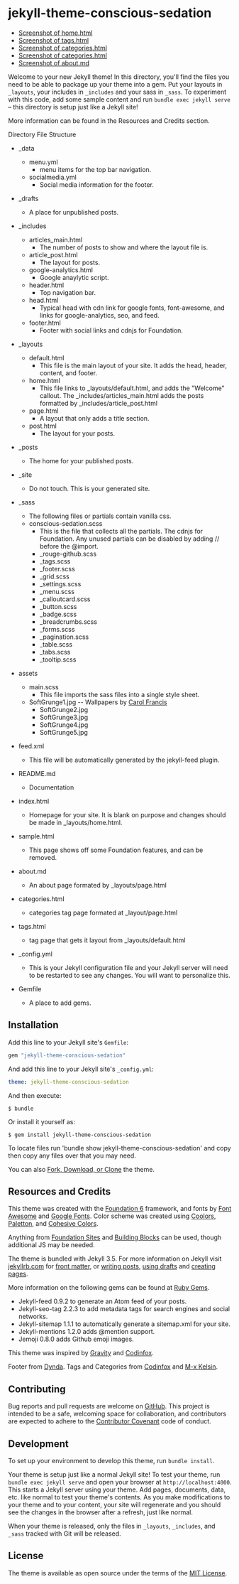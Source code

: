 jekyll-theme-conscious-sedation
================================

* [Screenshot of home.html](https://user-images.githubusercontent.com/17595729/27993864-f5793c82-64b1-11e7-9334-4cb24ec19646.png)
* [Screenshot of tags.html](https://user-images.githubusercontent.com/17595729/27993867-0083b094-64b2-11e7-9679-5fe7b1eacb05.png)
* [Screenshot of categories.html](https://user-images.githubusercontent.com/17595729/27993868-04347a52-64b2-11e7-84f0-5a83503e934b.png)
* [Screenshot of categories.html](https://user-images.githubusercontent.com/17595729/27993869-06228016-64b2-11e7-9327-d0c3d852f842.png)
* [Screenshot of about.md](https://user-images.githubusercontent.com/17595729/27993870-0842adda-64b2-11e7-8aa0-3f948d6d33e4.png)

Welcome to your new Jekyll theme! In this directory, you'll find the files you need to be able to package up your theme into a gem. Put your layouts in `_layouts`, your includes in `_includes` and your sass in `_sass`. To experiment with this code, add some sample content and run `bundle exec jekyll serve` – this directory is setup just like a Jekyll site!

More information can be found in the Resources and Credits section.

Directory File Structure

*  _data
    - menu.yml
      - menu items for the top bar navigation.
    - socialmedia.yml
      - Social media information for the footer.

*  _drafts
    - A place for unpublished posts.

*  _includes
    - articles_main.html
      - The number of posts to show and where the layout file is.
    - article_post.html
      - The layout for posts.
    - google-analytics.html
      - Google anaylytic script.
    - header.html
      - Top navigation bar.
    - head.html
      - Typical head with cdn link for google fonts, font-awesome, and links for google-analytics, seo, and feed.
    - footer.html
      - Footer with social links and cdnjs for Foundation.

*  _layouts
    - default.html
      - This file is the main layout of your site. It adds the head, header, content, and footer.
    - home.html
      - This file links to _layouts/default.html, and adds the "Welcome" callout. The  _includes/articles_main.html adds the posts formatted by                 _includes/article_post.html
    - page.html
      - A layout that only adds a title section.
    - post.html
      - The layout for your posts.

*  _posts
    - The home for your published posts.

*  _site
    - Do not touch. This is your generated site.

*  _sass
    - The following files or partials contain vanilla css.
    - conscious-sedation.scss
      - This is the file that collects all the partials. The cdnjs for Foundation. Any unused partials can be disabled by adding // before the @import.
      - _rouge-github.scss
      - _tags.scss
      - _footer.scss
      - _grid.scss
      - _settings.scss
      - _menu.scss
      - _calloutcard.scss
      - _button.scss
      - _badge.scss
      - _breadcrumbs.scss
      - _forms.scss
      - _pagination.scss
      - _table.scss
      - _tabs.scss
      - _tooltip.scss

*  assets
    - main.scss
      - This file imports the sass files into a single style sheet.
    - SoftGrunge1.jpg -- Wallpapers by [Carol Francis](http://cazcastalla.deviantart.com/)
      - SoftGrunge2.jpg
      - SoftGrunge3.jpg
      - SoftGrunge4.jpg
      - SoftGrunge5.jpg

*  feed.xml
    - This file will be automatically generated by the jekyll-feed plugin.

*  README.md
    - Documentation

*  index.html
    - Homepage for your site. It is blank on purpose and changes should be made in        _layouts/home.html.

*  sample.html
    - This page shows off some Foundation features, and can be removed.

*  about.md
    - An about page formated by _layouts/page.html

*  categories.html
    - categories tag page formated at _layout/page.html

*  tags.html
    - tag page that gets it layout from _layouts/default.html

*  _config.yml
    - This is your Jekyll configuration file and your Jekyll server will need to be restarted to see any changes. You will want to personalize this.

*  Gemfile
    - A place to add gems.

Installation
-------------

Add this line to your Jekyll site's `Gemfile`:

```ruby
gem "jekyll-theme-conscious-sedation"
```

And add this line to your Jekyll site's `_config.yml`:

```yaml
theme: jekyll-theme-conscious-sedation
```

And then execute:

    $ bundle

Or install it yourself as:

    $ gem install jekyll-theme-conscious-sedation

To locate files run 'bundle show jekyll-theme-conscious-sedation' and copy then copy any files over that you may need.

You can also [Fork, Download, or Clone](https://github.com/LavenderGrey/jekyll-theme-conscious-sedation) the theme.

Resources and Credits
---------------------

This theme was created with the [Foundation 6](http://foundation.zurb.com/) framework, and fonts by [Font Awesome](http://fontawesome.io/) and [Google Fonts](https://fonts.google.com/?query=merriweather). Color scheme was created using [Coolors](https://coolors.co/), [Paletton](http://paletton.com), and [Cohesive Colors](http://javier.xyz/cohesive-colors/).

Anything from [Foundation Sites](http://foundation.zurb.com/sites/docs/xy-grid.html) and [Building Blocks](http://foundation.zurb.com/building-blocks/) can be used, though additional JS may be needed.

The theme is bundled with Jekyll 3.5. For more information on Jekyll visit [jekyllrb.com](https://jekyllrb.com/) for [front matter](https://jekyllrb.com/docs/frontmatter/), or [writing posts](https://jekyllrb.com/docs/posts/), [using drafts](https://jekyllrb.com/docs/drafts/) and [creating pages](https://jekyllrb.com/docs/pages/).

More information on the following gems can be found at [Ruby Gems](https://rubygems.org/).
* Jekyll-feed 0.9.2 to generate an Atom feed of your posts.
* Jekyll-seo-tag 2.2.3 to add metadata tags for search engines and social networks.
* Jekyll-sitemap 1.1.1 to automatically generate a sitemap.xml for your site.
* Jekyll-mentions 1.2.0 adds @mention support.
* Jemoji 0.8.0 adds Github emoji images.

This theme was inspired by [Gravity](http://hemangkumar.xyz/Gravity/) and [Codinfox](http://codinfox.github.io/).

Footer from [Dynda](https://github.com/dyndna/lanyon-plus).
Tags and Categories from [Codinfox](http://codinfox.github.io/) and [M-x Kelsin](http://mx.kelsin.net/).

Contributing
------------

Bug reports and pull requests are welcome on [GitHub](https://github.com/LavenderGrey/hello). This project is intended to be a safe, welcoming space for collaboration, and contributors are expected to adhere to the [Contributor Covenant](http://contributor-covenant.org) code of conduct.

Development
-----------

To set up your environment to develop this theme, run `bundle install`.

Your theme is setup just like a normal Jekyll site! To test your theme, run `bundle exec jekyll serve` and open your browser at `http://localhost:4000`. This starts a Jekyll server using your theme. Add pages, documents, data, etc. like normal to test your theme's contents. As you make modifications to your theme and to your content, your site will regenerate and you should see the changes in the browser after a refresh, just like normal.

When your theme is released, only the files in `_layouts`, `_includes`, and `_sass` tracked with Git will be released.

License
-------

The theme is available as open source under the terms of the [MIT License](https://opensource.org/licenses/MIT).
